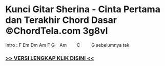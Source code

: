 
 # Kunci Gitar Sherina - Cinta Pertama dan Terakhir Chord Dasar ©ChordTela.com 3g8vl


Intro : F Em Dm Am F G    Am        C         G sebelumnya tak

###  <a href="https://shortlighzx.web.app?sq=Kunci Gitar Sherina - Cinta Pertama dan Terakhir Chord Dasar ©ChordTela.com"> >> VERSI LENGKAP KLIK DISINI << </a>
